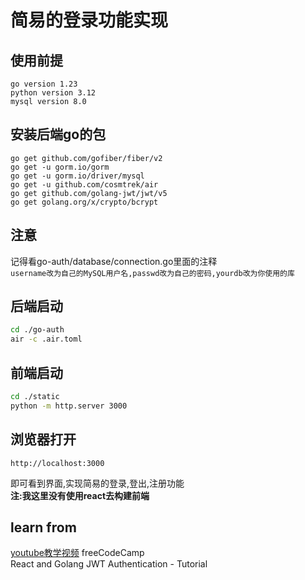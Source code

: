 # 简易的登录功能实现
## 使用前提
```
go version 1.23
python version 3.12
mysql version 8.0
```


## 安装后端go的包
```
go get github.com/gofiber/fiber/v2
go get -u gorm.io/gorm
go get -u gorm.io/driver/mysql
go get -u github.com/cosmtrek/air
go get github.com/golang-jwt/jwt/v5
go get golang.org/x/crypto/bcrypt
```
## 注意
记得看go-auth/database/connection.go里面的注释  
`username改为自己的MySQL用户名,passwd改为自己的密码,yourdb改为你使用的库`


## 后端启动
```bash
cd ./go-auth
air -c .air.toml
```
## 前端启动
```bash
cd ./static
python -m http.server 3000
```
## 浏览器打开
`http://localhost:3000`

即可看到界面,实现简易的登录,登出,注册功能  
**注:我这里没有使用react去构建前端**

## learn from
[youtube教学视频](https://youtu.be/d4Y2DkKbxM0?si=BNUstHwr6lPhwjSJ)
freeCodeCamp  
React and Golang JWT Authentication - Tutorial
